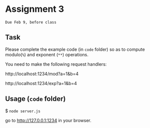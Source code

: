 # Assignment 3
`Due Feb 9, before class`

## Task

Please complete the example code (in `code` folder) so as to compute
modulo(`%`) and exponent (`**`) operations.


You need to make the following request handlers:

http://localhost:1234/mod?a=1&b=4

http://localhost:1234/exp?a=1&b=4



## Usage (`code` folder)

$ `node server.js`

go to <http://127.0.0.1:1234> in your browser.
